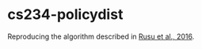 # cs234-policydist

Reproducing the algorithm described in [Rusu et al., 2016](https://arxiv.org/abs/1511.06295). 
